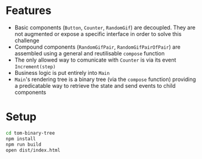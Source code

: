 # Features

- Basic components (`Button`, `Counter`, `RandomGif`) are decoupled. They are not augmented or expose a specific interface in order to solve this challenge
- Compound components (`RandomGifPair`, `RandomGifPairOfPair`) are assembled using a general and reutilisable `compose` function
- The only allowed way to comunicate with `Counter` is via its event `Increment(step)`
- Business logic is put entirely into `Main`
- `Main`'s rendering tree is a binary tree (via the `compose` function) providing a predicatable way to retrieve the state and send events to child components

# Setup

```sh
cd tom-binary-tree
npm install
npm run build
open dist/index.html
```